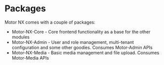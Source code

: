 # Packages

Motor NX comes with a couple of packages:

* Motor-NX-Core - Core frontend functionality as a base for the other modules
* Motor-NX-Admin - User and role management, multi-tenant configuration and some other goodies. Consumes Motor-Admin APIs
* Motor-NX-Media - Basic media management and file upload. Consumes Motor-Media APIs

